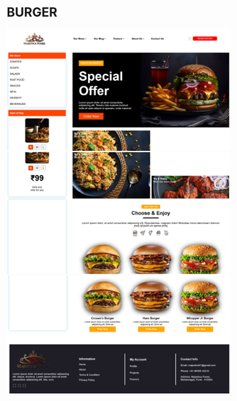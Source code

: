 # BURGER

![image alt](https://github.com/ShubhamJadhav2/BURGER/blob/5c91936aad6b6589452289ba6839b5d315e19d85/Burger-main/Burger1img.png)
![image alt](https://github.com/ShubhamJadhav2/BURGER/blob/5c91936aad6b6589452289ba6839b5d315e19d85/Burger-main/Burger3img.png)
![image alt](https://github.com/ShubhamJadhav2/BURGER/blob/5c91936aad6b6589452289ba6839b5d315e19d85/Burger-main/Burger2img.png)
